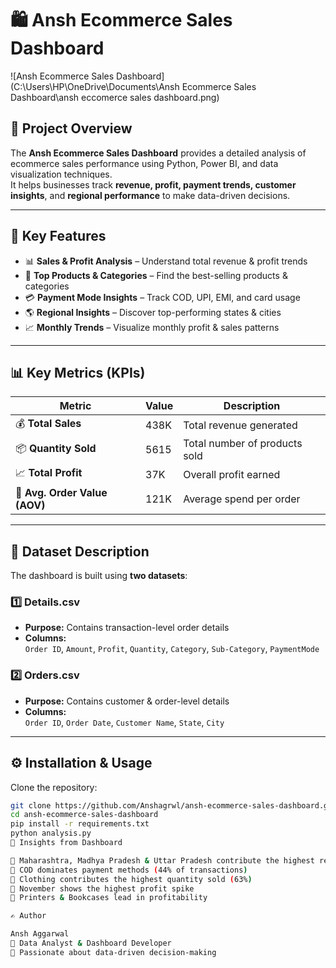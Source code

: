 # 🛍️ Ansh Ecommerce Sales Dashboard

![Ansh Ecommerce Sales Dashboard](C:\Users\HP\OneDrive\Documents\Ansh Ecommerce Sales Dashboard\ansh eccomerce sales dashboard.png)

## 📌 Project Overview  
The **Ansh Ecommerce Sales Dashboard** provides a detailed analysis of ecommerce sales performance using Python, Power BI, and data visualization techniques.  
It helps businesses track **revenue, profit, payment trends, customer insights**, and **regional performance** to make data-driven decisions.

---

## 🚀 Key Features  
- 📊 **Sales & Profit Analysis** – Understand total revenue & profit trends  
- 🛒 **Top Products & Categories** – Find the best-selling products & categories  
- 💳 **Payment Mode Insights** – Track COD, UPI, EMI, and card usage  
- 🌎 **Regional Insights** – Discover top-performing states & cities  
- 📈 **Monthly Trends** – Visualize monthly profit & sales patterns  

---

## 📊 Key Metrics (KPIs)

| **Metric**          | **Value** | **Description**                     |
|---------------------|-----------|-------------------------------------|
| 💰 **Total Sales**  | 438K      | Total revenue generated            |
| 📦 **Quantity Sold**| 5615      | Total number of products sold      |
| 📈 **Total Profit** | 37K       | Overall profit earned             |
| 🛒 **Avg. Order Value (AOV)** | 121K | Average spend per order         |

---

## 📂 Dataset Description  

The dashboard is built using **two datasets**:

### **1️⃣ Details.csv**
- **Purpose:** Contains transaction-level order details  
- **Columns:**  
  `Order ID`, `Amount`, `Profit`, `Quantity`, `Category`, `Sub-Category`, `PaymentMode`

### **2️⃣ Orders.csv**
- **Purpose:** Contains customer & order-level details  
- **Columns:**  
  `Order ID`, `Order Date`, `Customer Name`, `State`, `City`

---

## ⚙️ Installation & Usage  

Clone the repository:
```bash
git clone https://github.com/Anshagrwl/ansh-ecommerce-sales-dashboard.git
cd ansh-ecommerce-sales-dashboard
pip install -r requirements.txt
python analysis.py
📌 Insights from Dashboard

🔹 Maharashtra, Madhya Pradesh & Uttar Pradesh contribute the highest revenue
🔹 COD dominates payment methods (44% of transactions)
🔹 Clothing contributes the highest quantity sold (63%)
🔹 November shows the highest profit spike
🔹 Printers & Bookcases lead in profitability

✍️ Author

Ansh Aggarwal
📌 Data Analyst & Dashboard Developer
🚀 Passionate about data-driven decision-making

